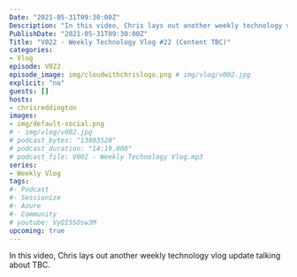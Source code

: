```yaml
---
Date: "2021-05-31T09:30:00Z"
Description: "In this video, Chris lays out another weekly technology vlog update talking about TBC"
PublishDate: "2021-05-31T09:30:00Z"
Title: "V022 - Weekly Technology Vlog #22 (Content TBC)"
categories:
- Vlog
episode: V022
episode_image: img/cloudwithchrislogo.png # img/vlog/v002.jpg
explicit: "no"
guests: []
hosts:
- chrisreddington
images:
- img/default-social.png
# - img/vlog/v002.jpg
# podcast_bytes: "13803520"
# podcast_duration: "14:19.000"
# podcast_file: V002 - Weekly Technology Vlog.mp3
series:
- Weekly Vlog
tags:
#- Podcast
#- Sessionize
#- Azure
#- Community
# youtube: VyQI5SOsw3M
upcoming: true
---
```

In this video, Chris lays out another weekly technology vlog update talking about TBC.